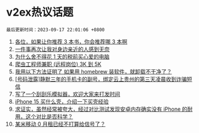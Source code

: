 # v2ex热议话题

`最后更新时间：2023-09-17 22:01:06 +0800`

1. [各位，如果让你推荐 3 本书，你会推荐哪 3 本啊](https://www.v2ex.com/t/974506)
1. [一件事再次让我对身边亲近的人感到无奈](https://www.v2ex.com/t/974487)
1. [为什么舍不得花 1 天的税前买心爱的电脑](https://www.v2ex.com/t/974547)
1. [爬虫工程师兼职 (远程岗位) 3K 到 5K](https://www.v2ex.com/t/974470)
1. [我用以下方法证明了 如果用 homebrew 装软件，就卸载不干净了？](https://www.v2ex.com/t/974517)
1. [[号码泄露]静默三年的手机卡的副号，绑定云上贵州的第三天凌晨收到诈骗短信](https://www.v2ex.com/t/974527)
1. [写了一个刮刮乐模拟器，欢迎大家来打发时间](https://www.v2ex.com/t/974504)
1. [iPhone 15 买什么壳，介绍一下买壳经验](https://www.v2ex.com/t/974514)
1. [求证实，虽然经常被夸大，经过对比测试发现安卓内存确实没有 iPhone 的耐用，这个对比是否科学？](https://www.v2ex.com/t/974608)
1. [某米移动 0 月租已经不打算给信号了？](https://www.v2ex.com/t/974528)

